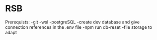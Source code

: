 # RSB

Prerequists:
  -git
  -wsl
  -postgreSQL
  -create dev database and give connection references in the .env file
  -npm run db-reset
  -file storage to adapt